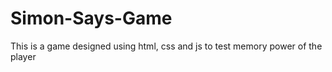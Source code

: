 # Simon-Says-Game
This is a game designed using html, css and js to test memory power of the player
